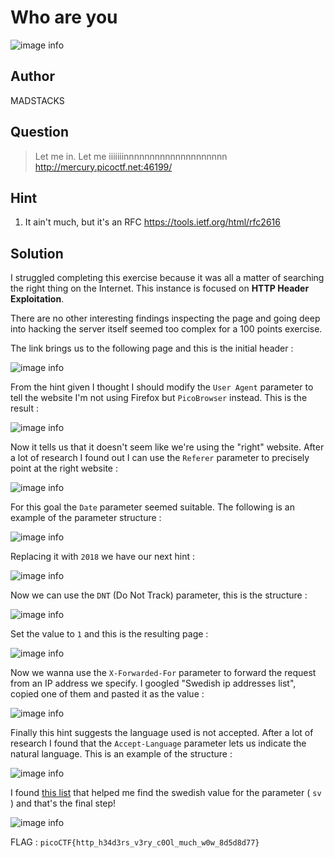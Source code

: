 # Who are you
![image info](1.png)

## Author
MADSTACKS

## Question
> Let me in. Let me iiiiiiinnnnnnnnnnnnnnnnnnnn http://mercury.picoctf.net:46199/

## Hint
1. It ain't much, but it's an RFC https://tools.ietf.org/html/rfc2616
   
## Solution
I struggled completing this exercise because it was all a matter of searching the right thing on the Internet.
This instance is focused on **HTTP Header Exploitation**.

There are no other interesting findings inspecting the page and going deep into hacking the server itself seemed too complex for a 100 points exercise.

The link brings us to the following page and this is the initial header :

![image info](2.png)

From the hint given I thought I should modify the `User Agent` parameter to tell the website I'm not using Firefox but `PicoBrowser` instead. This is the result :

![image info](3.png)

Now it tells us that it doesn't seem like we're using the "right" website. After a lot of research I found out I can use the `Referer` parameter to precisely point at the right website :

![image info](4.png)

For this goal the `Date` parameter seemed suitable. The following is an example of the parameter structure :

![image info](5.png)

Replacing it with `2018` we have our next hint :

![image info](6.png)

Now we can use the `DNT` (Do Not Track) parameter, this is the structure :

![image info](7.png)

Set the value to `1` and this is the resulting page :

![image info](8.png)

Now we wanna use the `X-Forwarded-For` parameter to forward the request from an IP address we specify. I googled "Swedish ip addresses list", copied one of them and pasted it as the value :

![image info](9.png)

Finally this hint suggests the language used is not accepted. After a lot of research I found that the `Accept-Language` parameter lets us indicate the natural language. This is an example of the structure :

![image info](10.png)

 I found [this list](https://help.sap.com/doc/saphelp_snc700_ehp01/7.0.1/en-US/45/fa0d8983587041e10000000a155369/content.htm?no_cache=true) that helped me find the swedish value for the parameter ( `sv` ) and that's the final step!

 ![image info](11.png)

FLAG : `picoCTF{http_h34d3rs_v3ry_c0Ol_much_w0w_8d5d8d77}`